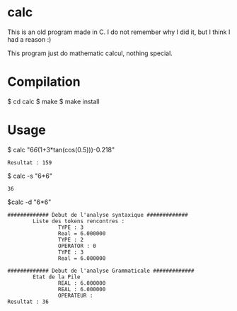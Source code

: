 calc
====

This is an old program made in C. I do not remember why I did it, but I think I had a reason :)

This program just do mathematic calcul, nothing special.

Compilation
===========

$ cd calc
$ make
$ make install

Usage
=====
$ calc "6*6*(1+3*tan(cos(0.5)))-0.218"
```
Resultat : 159
```
  
$ calc -s "6*6"
```
36
```

$calc -d "6*6"
```
############# Debut de l'analyse syntaxique #############
        Liste des tokens rencontres :
                TYPE : 3
                Real = 6.000000
                TYPE : 2
                OPERATOR : 0
                TYPE : 3
                Real = 6.000000

############# Debut de l'analyse Grammaticale #############
        Etat de la Pile
                REAL : 6.000000
                REAL : 6.000000
                OPERATEUR : 
Resultat : 36

```

